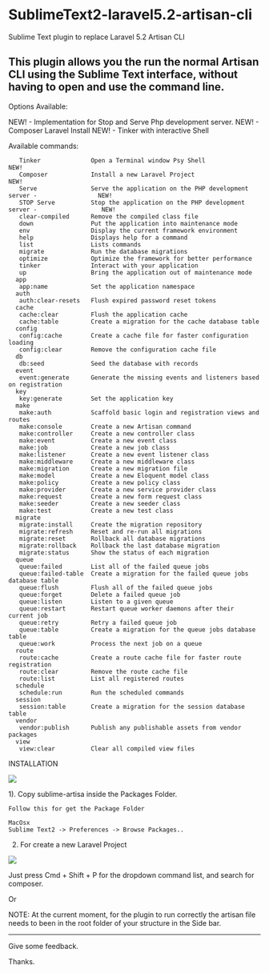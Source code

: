 # SublimeText2-laravel5.2-artisan-cli

Sublime Text plugin to replace Laravel 5.2 Artisan CLI

This plugin allows you the run the normal Artisan CLI using the Sublime Text interface,
without having to open and use the command line.
------------------------------------------------------------------------------------------------------------------
Options Available:

NEW! - Implementation for Stop and Serve Php development server.
NEW! - Composer Laravel Install
NEW! - Tinker with interactive Shell

Available commands:

       Tinker              Open a Terminal window Psy Shell                                      NEW!
       Composer            Install a new Laravel Project                                         NEW!
       Serve               Serve the application on the PHP development server -                 NEW!
       STOP Serve          Stop the application on the PHP development server -                  NEW!
       clear-compiled      Remove the compiled class file                                  
       down                Put the application into maintenance mode
       env                 Display the current framework environment
       help                Displays help for a command
       list                Lists commands
       migrate             Run the database migrations
       optimize            Optimize the framework for better performance                   
       tinker              Interact with your application                                  
       up                  Bring the application out of maintenance mode
      app
       app:name            Set the application namespace
      auth
       auth:clear-resets   Flush expired password reset tokens
      cache
       cache:clear         Flush the application cache
       cache:table         Create a migration for the cache database table
      config
       config:cache        Create a cache file for faster configuration loading
       config:clear        Remove the configuration cache file
      db
       db:seed             Seed the database with records
      event
       event:generate      Generate the missing events and listeners based on registration
      key
       key:generate        Set the application key
      make
       make:auth           Scaffold basic login and registration views and routes
       make:console        Create a new Artisan command
       make:controller     Create a new controller class
       make:event          Create a new event class
       make:job            Create a new job class
       make:listener       Create a new event listener class
       make:middleware     Create a new middleware class
       make:migration      Create a new migration file
       make:model          Create a new Eloquent model class
       make:policy         Create a new policy class
       make:provider       Create a new service provider class
       make:request        Create a new form request class
       make:seeder         Create a new seeder class
       make:test           Create a new test class
      migrate
       migrate:install     Create the migration repository
       migrate:refresh     Reset and re-run all migrations
       migrate:reset       Rollback all database migrations
       migrate:rollback    Rollback the last database migration
       migrate:status      Show the status of each migration
      queue
       queue:failed        List all of the failed queue jobs
       queue:failed-table  Create a migration for the failed queue jobs database table
       queue:flush         Flush all of the failed queue jobs
       queue:forget        Delete a failed queue job
       queue:listen        Listen to a given queue
       queue:restart       Restart queue worker daemons after their current job
       queue:retry         Retry a failed queue job
       queue:table         Create a migration for the queue jobs database table
       queue:work          Process the next job on a queue
      route
       route:cache         Create a route cache file for faster route registration
       route:clear         Remove the route cache file
       route:list          List all registered routes
      schedule
       schedule:run        Run the scheduled commands
      session
       session:table       Create a migration for the session database table
      vendor
       vendor:publish      Publish any publishable assets from vendor packages
      view
       view:clear          Clear all compiled view files
  
INSTALLATION

<img src ="https://camo.githubusercontent.com/11f388b66e7aa33b8b81ec410b60054aeaecbc6c/687474703a2f2f672e7265636f726469742e636f2f31345845424356764c4e2e676966">

1). Copy sublime-artisa inside the Packages Folder.

    Follow this for get the Package Folder

    MacOsx
    Sublime Text2 -> Preferences -> Browse Packages..

2) For create a new Laravel Project

<img src ="https://camo.githubusercontent.com/eb7422d18e4085a982b150fbb1991d674fed9518/687474703a2f2f672e7265636f726469742e636f2f54396d51643067514b362e676966">

Just press Cmd + Shift + P for the dropdown command list, and search for composer.

Or

NOTE: 
At the current moment,
for the plugin to run correctly the artisan file
needs to been in the root folder of your structure in the Side bar.

------------------------------------------------------------------------------------------------------------------

Give some feedback.

Thanks.
